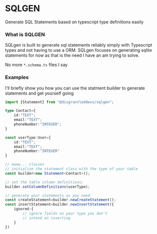 # SQLGEN

Generate SQL Statements based on typescript type definitions
easily


### What is SQLGEN
SQLgen is built to generate sql statements reliably simply with
Typescript types and not having to use a ORM.
SQLgen focuses on generating sqlite statements for now as that is
the need I have an am trying to solve.

No more ```*.schema.ts``` files I say



### Examples

I'll briefly show you how you can use the statment builder
to generate statements and get yourself going


```ts
import {Statement} from "@disgruntleddevs/sqlgen";

type Contact={
    id:"TEXT";
    email:"TEXT";
    phoneNumber:"INTEGER";
}

const userType:User={
    id:"TEXT";
    email:"TEXT";
    phoneNumber:"INTEGER"
}

// ewww... classes
// initialize the statement class with the type of your table
const builder=new Statement<Contact>();

// set the table column definitions;
builder.setColumnDefinitions(userType);

// generate your statements as you need
const createStatement=builder.newCreateStatement();
const insertStatement=builder.newInsertStatement({
    ignored:{
        // ignore fields on your type you don't
        // intend on inserting
    }
})

```